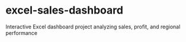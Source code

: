 # excel-sales-dashboard
Interactive Excel dashboard project analyzing sales, profit, and regional performance
